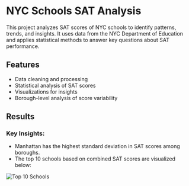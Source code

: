 # NYC Schools SAT Analysis

This project analyzes SAT scores of NYC schools to identify patterns, trends, and insights. 
It uses data from the NYC Department of Education and applies statistical methods to answer key questions about SAT performance.

## Features
- Data cleaning and processing
- Statistical analysis of SAT scores
- Visualizations for insights
- Borough-level analysis of score variability

## Results
### Key Insights:
- Manhattan has the highest standard deviation in SAT scores among boroughs.
- The top 10 schools based on combined SAT scores are visualized below:

![Top 10 Schools](images/top_10_schools.png)

